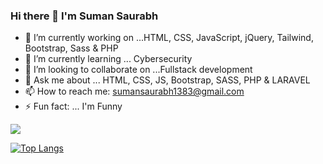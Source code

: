 ### Hi there 👋 I'm Suman Saurabh 

- 🔭 I’m currently working on ...HTML, CSS, JavaScript, jQuery, Tailwind, Bootstrap, Sass & PHP
- 🌱 I’m currently learning ... Cybersecurity
- 👯 I’m looking to collaborate on ...Fullstack development
- 💬 Ask me about ... HTML, CSS, JS, Bootstrap, SASS, PHP & LARAVEL
- 📫 How to reach me: sumansaurabh1383@gmail.com
- ⚡ Fun fact: ... I'm Funny

<img src = "https://github-readme-stats.vercel.app/api?username=saurabh1383&&show_icons=true&title_color=ffffff&icon_color=bb2acf&text_color=daf7dc&bg_color=151515">

[![Top Langs](https://github-readme-stats.vercel.app/api/top-langs/?username=saurabh1383)](https://github.com/Saurabh1383/github-readme-stats)


